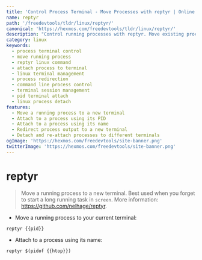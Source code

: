 ```yaml
---
title: 'Control Process Terminal - Move Processes with reptyr | Online Free DevTools by Hexmos'
name: reptyr
path: '/freedevtools/tldr/linux/reptyr/'
canonical: 'https://hexmos.com/freedevtools/tldr/linux/reptyr/'
description: "Control running processes with reptyr. Move existing processes to a new terminal easily, even after you've forgotten to use screen. Free online tool, no registration required."
category: linux
keywords:
  - process terminal control
  - move running process
  - reptyr linux command
  - attach process to terminal
  - linux terminal management
  - process redirection
  - command line process control
  - terminal session management
  - pid terminal attach
  - linux process detach
features:
  - Move a running process to a new terminal
  - Attach to a process using its PID
  - Attach to a process using its name
  - Redirect process output to a new terminal
  - Detach and re-attach processes to different terminals
ogImage: 'https://hexmos.com/freedevtools/site-banner.png'
twitterImage: 'https://hexmos.com/freedevtools/site-banner.png'
---
```


# reptyr

> Move a running process to a new terminal.
> Best used when you forget to start a long running task in `screen`.
> More information: <https://github.com/nelhage/reptyr>.

- Move a running process to your current terminal:

`reptyr {{pid}}`

- Attach to a process using its name:

`reptyr $(pidof {{htop}})`
